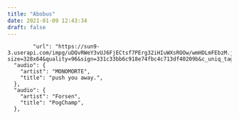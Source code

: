 ```yaml
---
title: "Abobus"
date: 2021-01-09 12:43:34
draft: false
---
```


            "url": "https://sun9-3.userapi.com/impg/uDQvRWeY3vUJ6FjECtsf7PErg32iHIuWXsROOw/wmHDLmFEbzM.jpg?size=328x64&quality=96&sign=331c33bb6c918e74fbc4c713df40209b&c_uniq_tag=1kBJbjZjFKh103b66mel4PDQCP6TS8JaU7XIA0oJBzs&type=album",
      "audio": {
        "artist": "MONOMORTE",
        "title": "push you away.",
      },
      "audio": {
        "artist": "Forsen",
        "title": "PogChamp",
      },

